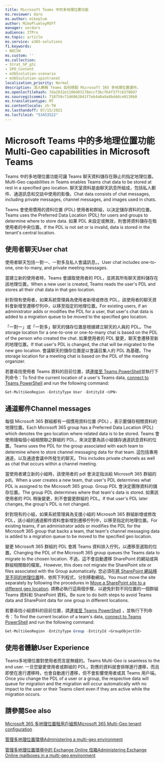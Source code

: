 ```yaml
---
title: Microsoft Teams 中的多地理位置功能
ms.reviewer: daro
ms.author: mikeplum
author: MikePlumleyMSFT
manager: serdars
audience: ITPro
ms.topic: article
ms.service: o365-solutions
f1.keywords:
- NOCSH
ms.custom: ''
ms.collection:
- Strat_SP_gtc
- SPO_Content
- m365solution-scenario
- m365solution-spintranet
localization_priority: Normal
description: 深入瞭解 Teams 如何搭配 Microsoft 365 多地理位置運作。
ms.openlocfilehash: 7da2032e1106d03178eccf3bcfb4f37fc63780d7
ms.sourcegitcommit: 718759c7146062841f7eb4a0a9a8bdddce0139b0
ms.translationtype: MT
ms.contentlocale: zh-TW
ms.lasthandoff: 07/15/2021
ms.locfileid: "53453522"
---
```

# <a name="multi-geo-capabilities-in-microsoft-teams"></a><span data-ttu-id="d4a3e-103">Microsoft Teams 中的多地理位置功能</span><span class="sxs-lookup"><span data-stu-id="d4a3e-103">Multi-Geo capabilities in Microsoft Teams</span></span>

<span data-ttu-id="d4a3e-104">Teams 中的多地理位置功能可讓 Teams 聊天資料儲存在靜止的指定地理位置。</span><span class="sxs-lookup"><span data-stu-id="d4a3e-104">Multi-Geo capabilities in Teams enables Teams chat data to be stored at rest in a specified geo location.</span></span> <span data-ttu-id="d4a3e-105">聊天室資料是由聊天訊息所組成，包括私人郵件、通道訊息和交談中使用的影像。</span><span class="sxs-lookup"><span data-stu-id="d4a3e-105">Chat data consists of chat messages, including private messages, channel messages, and images used in chats.</span></span>

<span data-ttu-id="d4a3e-106">Teams 會使用慣用的資料位置 (PDL) 使用者和群組，以決定儲存資料的位置。</span><span class="sxs-lookup"><span data-stu-id="d4a3e-106">Teams uses the Preferred Data Location (PDL) for users and groups to determine where to store data.</span></span> <span data-ttu-id="d4a3e-107">如果 PDL 未設定或無效，則會將資料儲存在租使用者的中央位置。</span><span class="sxs-lookup"><span data-stu-id="d4a3e-107">If the PDL is not set or is invalid, data is stored in the tenant's central location.</span></span>

## <a name="user-chat"></a><span data-ttu-id="d4a3e-108">使用者聊天</span><span class="sxs-lookup"><span data-stu-id="d4a3e-108">User chat</span></span>

<span data-ttu-id="d4a3e-109">使用者聊天包括一對一、一對多及私人會議訊息。。</span><span class="sxs-lookup"><span data-stu-id="d4a3e-109">User chat includes one-to-one, one-to-many, and private meeting messages.</span></span>

<span data-ttu-id="d4a3e-110">當建立新的使用者時，Teams 會讀取使用者的 PDL，並將其所有聊天資料儲存在該地理位置。</span><span class="sxs-lookup"><span data-stu-id="d4a3e-110">When a new user is created, Teams reads the user's PDL and stores all their chat data in that geo location.</span></span>

<span data-ttu-id="d4a3e-111">針對現有使用者，如果系統管理員為使用者新增或修改 PDL，該使用者的聊天資料會新增至遷移佇列中，以移至指定的地理位置。</span><span class="sxs-lookup"><span data-stu-id="d4a3e-111">For existing users, if an administrator adds or modifies the PDL for a user, that user's chat data is added to a migration queue to be moved to the specified geo location.</span></span>

<span data-ttu-id="d4a3e-112">「一對一」或「一對多」聊天的儲存位置是根據建立聊天的人員的 PDL。</span><span class="sxs-lookup"><span data-stu-id="d4a3e-112">The storage location for a one-to-one or one-to-many chat is based on the PDL of the person who created the chat.</span></span> <span data-ttu-id="d4a3e-113">如果使用者的 PDL 變更，聊天會遷移至新的地理位置。</span><span class="sxs-lookup"><span data-stu-id="d4a3e-113">If that user's PDL is changed, the chat will be migrated to the new geo location.</span></span> <span data-ttu-id="d4a3e-114">會議聊天的儲存位置是以會議召集人的 PDL 為基礎。</span><span class="sxs-lookup"><span data-stu-id="d4a3e-114">The storage location for a meeting chat is based on the PDL of the meeting organizer.</span></span>

<span data-ttu-id="d4a3e-115">若要尋找使用者 Teams 資料的目前位置，請[連接至 Teams PowerShell](/powershell/module/teams/connect-microsoftteams)並執行下列命令：</span><span class="sxs-lookup"><span data-stu-id="d4a3e-115">To find the current location of a user's Teams data, [connect to Teams PowerShell](/powershell/module/teams/connect-microsoftteams) and run the following command:</span></span>

```PowerShell
Get-MultiGeoRegion -EntityType User -EntityId <UPN>
```

## <a name="channel-messages"></a><span data-ttu-id="d4a3e-116">通道郵件</span><span class="sxs-lookup"><span data-stu-id="d4a3e-116">Channel messages</span></span>

<span data-ttu-id="d4a3e-117">每個 Microsoft 365 群組都有一個慣用資料位置 (PDL) ，表示要儲存相關資料的地理位置。</span><span class="sxs-lookup"><span data-stu-id="d4a3e-117">Each Microsoft 365 group has a Preferred Data Location (PDL) which denotes the geo location where related data is to be stored.</span></span> <span data-ttu-id="d4a3e-118">Teams 會使用隨每個小組相關聯之群組的 PDL，來決定要為該小組儲存通道訊息資料的位置。</span><span class="sxs-lookup"><span data-stu-id="d4a3e-118">Teams uses the PDL for the group associated with each team to determine where to store channel messaging data for that team.</span></span> <span data-ttu-id="d4a3e-119">這包括專用通道，以及通道會議中所發生的聊天。</span><span class="sxs-lookup"><span data-stu-id="d4a3e-119">This includes private channels as well as chat that occurs within a channel meeting.</span></span>

<span data-ttu-id="d4a3e-120">當使用者建立新的小組時，該使用者的 pdl 會決定指派給 Microsoft 365 群組的 pdl。</span><span class="sxs-lookup"><span data-stu-id="d4a3e-120">When a user creates a new team, that user's PDL determines what PDL is assigned to the Microsoft 365 group.</span></span> <span data-ttu-id="d4a3e-121">Group PDL 會決定團隊資料的儲存位置。</span><span class="sxs-lookup"><span data-stu-id="d4a3e-121">The group PDL determines where that team's data is stored.</span></span> <span data-ttu-id="d4a3e-122">如果該使用者的 PDL 稍後變更，則不會變更群組的 PDL。</span><span class="sxs-lookup"><span data-stu-id="d4a3e-122">If that user's PDL later changes, the group's PDL is not changed.</span></span>

<span data-ttu-id="d4a3e-123">針對現有的小組，如果系統管理員為支援小組的 Microsoft 365 群組新增或修改 PDL，該小組的通道郵件資料會新增到遷移佇列中，以移至指定的地理位置。</span><span class="sxs-lookup"><span data-stu-id="d4a3e-123">For existing teams, if an administrator adds or modifies the PDL for the Microsoft 365 group that backs a team, that team's channel messaging data is added to a migration queue to be moved to the specified geo location.</span></span>

<span data-ttu-id="d4a3e-124">變更 Microsoft 365 群組的 PDL 會將 Teams 資料排入佇列，以遷移至選取的位置。</span><span class="sxs-lookup"><span data-stu-id="d4a3e-124">Changing the PDL of the Microsoft 365 group queues the Teams data to migrate to the chosen location.</span></span> <span data-ttu-id="d4a3e-125">不過，這不會自動遷移 SharePoint 的網站或與群組相關聯的檔案。</span><span class="sxs-lookup"><span data-stu-id="d4a3e-125">However, this does not migrate the SharePoint site or files associated with the Group automatically.</span></span> <span data-ttu-id="d4a3e-126">您必須在[將 SharePoint 網站移至不同的地理位置](/microsoft-365/enterprise/move-sharepoint-between-geo-locations)時，依照下列程式，分別移動網站。</span><span class="sxs-lookup"><span data-stu-id="d4a3e-126">You must move the site separately by following the procedures in [Move a SharePoint site to a different geo location](/microsoft-365/enterprise/move-sharepoint-between-geo-locations).</span></span> <span data-ttu-id="d4a3e-127">請務必執行這兩個步驟，以避免針對不同位置的一個群組 Teams 資料和 SharePoint 資料。</span><span class="sxs-lookup"><span data-stu-id="d4a3e-127">Be sure to do both steps to avoid Teams data and SharePoint data for one group in different locations.</span></span>

<span data-ttu-id="d4a3e-128">若要尋找小組資料的目前位置，請[連接至 Teams PowerShell](/powershell/module/teams/connect-microsoftteams) ，並執行下列命令：</span><span class="sxs-lookup"><span data-stu-id="d4a3e-128">To find the current location of a team's data, [connect to Teams PowerShell](/powershell/module/teams/connect-microsoftteams) and run the following command:</span></span>

```PowerShell
Get-MultiGeoRegion -EntityType Group -EntityId <GroupObjectId>
```

## <a name="user-experience"></a><span data-ttu-id="d4a3e-129">使用者體驗</span><span class="sxs-lookup"><span data-stu-id="d4a3e-129">User Experience</span></span>

<span data-ttu-id="d4a3e-130">Teams多地理位置對使用者而言是無縫的。</span><span class="sxs-lookup"><span data-stu-id="d4a3e-130">Teams Multi-Geo is seamless to the end user.</span></span> <span data-ttu-id="d4a3e-131">一旦您變更使用者或群組的 PDL，對應的資料就會排隊進行遷移，而且即使在進行遷移時，也會自動進行遷移，但不會影響使用者或其 Teams 用戶端。</span><span class="sxs-lookup"><span data-stu-id="d4a3e-131">Once you change the PDL of a user or a group, the respective data will queue for migration and the migration will occur automatically with no impact to the user or their Teams client even if they are active while the migration occurs.</span></span>

## <a name="see-also"></a><span data-ttu-id="d4a3e-132">請參閱</span><span class="sxs-lookup"><span data-stu-id="d4a3e-132">See also</span></span>

[<span data-ttu-id="d4a3e-133">Microsoft 365 多地理位置租用戶組態</span><span class="sxs-lookup"><span data-stu-id="d4a3e-133">Microsoft 365 Multi-Geo tenant configuration</span></span>](/microsoft-365/enterprise/multi-geo-tenant-configuration)

[<span data-ttu-id="d4a3e-134">管理多地理位置環境</span><span class="sxs-lookup"><span data-stu-id="d4a3e-134">Administering a multi-geo environment</span></span>](administering-a-multi-geo-environment.md)

[<span data-ttu-id="d4a3e-135">管理多地理位置環境中的 Exchange Online 信箱</span><span class="sxs-lookup"><span data-stu-id="d4a3e-135">Administering Exchange Online mailboxes in a multi-geo environment</span></span>](administering-exchange-online-multi-geo.md)
